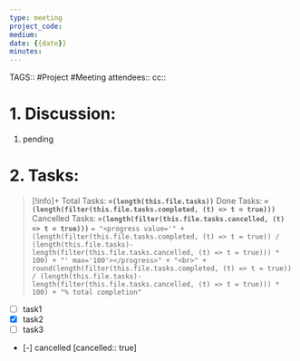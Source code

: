 ```yaml
---
type: meeting
project_code: 
medium: 
date: {{date}}
minutes: 
---
```

TAGS:: #Project #Meeting
attendees:: 
cc:: 

# 1. Discussion:
1. pending

# 2. Tasks:
>[!info]+
>Total Tasks: **`=(length(this.file.tasks))`**
>Done Tasks: **`=(length(filter(this.file.tasks.completed, (t) => t = true)))`**
>Cancelled Tasks: **`=(length(filter(this.file.tasks.cancelled, (t) => t = true)))`**
>`= "<progress value='" + (length(filter(this.file.tasks.completed, (t) => t = true)) / (length(this.file.tasks)-length(filter(this.file.tasks.cancelled, (t) => t = true))) * 100) + "' max='100'></progress>" + "<br>" + round(length(filter(this.file.tasks.completed, (t) => t = true)) / (length(this.file.tasks)-length(filter(this.file.tasks.cancelled, (t) => t = true))) * 100) + "% total completion"`
- [ ] task1
- [x] task2
- [ ] task3
- [-] cancelled [cancelled:: true]
